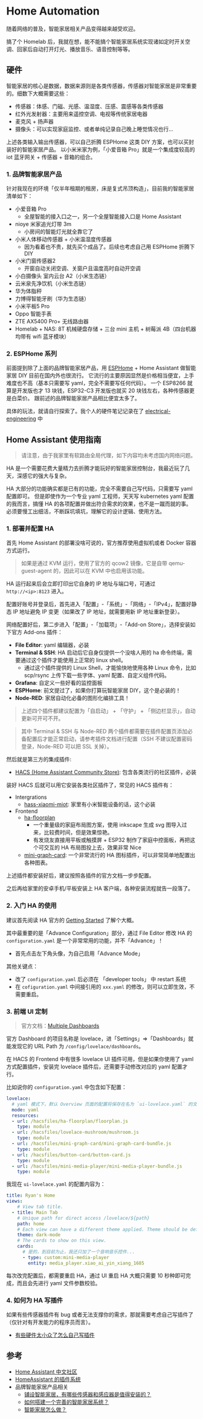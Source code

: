# Home Automation

随着网络的普及，智能家居相关产品变得越来越受欢迎。

搞了个 Homelab 后，我就在想，能不能搞个智能家居系统实现诸如定时开关空调、回家后自动打开灯光、播放音乐、语音控制等等。

## 硬件

智能家居的核心是数据，数据来源则是各类传感器，传感器对智能家居是非常重要的。细数下大概需要这些：

- 传感器：体感、门磁、光感、温湿度、压感、震感等各类传感器
- 红外光发射器：主要用来遥控空调、电视等传统家居电器
- 麦克风 + 扬声器
- 摄像头：可以实现家庭监控、或者单纯记录自己晚上睡觉情况也行...

上述各类输入输出传感器，可以自己折腾 ESPHome 这类 DIY 方案，也可以买封装好的智能家居产品。
以小米米家为例，「小爱音箱 Pro」就是一个集成度较高的 iot 蓝牙网关 + 传感器 + 音箱的组合。

### 1. 品牌智能家居产品

针对我现在的环境「仅半年租期的租房，床是复式吊顶构造」，目前我的智能家居清单如下：

- 小爱音箱 Pro
  - 全屋智能的接入口之一，另一个全屋智能接入口是 Home Assistant
- nioye 米家追光灯带 3m
  - 小房间的智能灯光就全靠它了
- 小米人体移动传感器 + 小米温湿度传感器
  - 因为看着也不贵，就先买个成品了。后续也考虑自己用 ESPHome 折腾下 DIY
- 小米门窗传感器2
  - 开窗自动关闭空调、关窗户且温度高时自动开空调
- 小白摄像头 室内云台 A2（小米生态链）
- 云米泉先净饮机（小米生态链）
- 华为体脂秤
- 力博得智能牙刷（华为生态链）
- 小米平板5 Pro
- Oppo 智能手表
- ZTE AX5400 Pro+ 无线路由器
- Homelab + NAS: 8T 机械硬盘存储 + 三台 mini 主机 + 树莓派 4B（四台机器均带有 wifi 蓝牙模块）

### 2. ESPHome 系列

前面提到除了上面的品牌智能家居产品，用 [ESPHome](https://github.com/esphome/esphome) + Home Assistant 做智能家居 DIY 目前在国内外也很流行。
它流行的主要原因显然是价格相当便宜，上手难度也不高（基本只需要写 yaml，完全不需要写任何代码）。
一个 ESP8266 就算是开发版也才 13 块钱，ESP32-C3 开发版也就买 20 块钱左右，各种传感器更是白菜价。
跟前述的品牌智能家居产品相比便宜太多了。

具体的玩法，就请自行探索了。我个人的硬件笔记记录在了 [electrical-engineering](/electrical-engineering) 中

## Home Assistant 使用指南

>请注意，由于我家里有软路由全局代理，如下内容均未考虑国内网络问题。

HA 是一个需要花费大量精力去折腾才能玩好的智能家居控制台，我最近玩了几天，深感它的强大与复杂。

HA 大部分的功能确实都是已有的功能，完全不需要自己写代码，只需要写 yaml 配置即可。
但是即使作为一个专业 yaml 工程师，天天写 kubernetes yaml 配置的我而言，搞懂 HA 的各项配置并做出符合需求的效果，也不是一蹴而就的事。
必须要慢工出细活，不断踩坑填坑，理解它的设计逻辑、使用方法。

### 1. 部署并配置 HA

首先 Home Assistant 的部署没啥可说的，官方推荐使用虚拟机或者 Docker 容器方式运行。

>如果是通过 KVM 运行，使用了官方的 qcow2 镜像，它是自带 qemu-guest-agent 的，因此可以在 KVM 中也启用该功能。

HA 运行起来后会立即打印出它自身的 IP 地址与端口号，可通过 `http://<ip>:8123` 进入。

配置好账号并登录后，首先进入「配置」-「系统」-「网络」-「IPv4」，配置好静态 IP 地址避免 IP 变更（如果改了 IP 地址，就需要用新 IP 地址重新登录）。

网络配置好后，第二步进入「配置」-「加载项」-「Add-on Store」，选择安装如下官方 Add-ons 插件：

- **File Editor**: yaml 编辑器，必装
- **Terminal & SSH**: HA 启动后它自身仅提供一个没啥人用的 ha 命令终端，需要通过这个插件才能使用上正常的 linux shell。
  - 通过这个插件提供的 Linux Shell，才能愉快地使用各种 Linux 命令，比如 scp/rsync 上传下载一些字体、yaml 配置、自定义组件代码。
- **Grafana**: 自定义一些好看的监控面板
- **ESPHome**:  前文提过了，如果你打算玩智能家居 DIY，这个是必装的！
- **Node-RED**: 家居自动化必备的图形化编排工具！

>上述四个插件都建议配置为「自启动」 + 「守护」 + 「侧边栏显示」，自动更新可开可不开。

>其中 Terminal & SSH 与 Node-RED 两个插件都需要在插件配置页添加必备配置后才能正常启动，请参考插件文档进行配置（SSH 不建议配置密码登录，Node-RED 可以把 SSL 关掉）。

然后就是第三方的集成插件:

- [HACS (Home Assistant Community Store)](https://github.com/hacs/integration): 包含各类流行的社区插件，必装

装好 HACS 后就可以用它安装各类社区插件了，常见的 HACS 插件有：

- Intergrations
  - [hass-xiaomi-miot](https://github.com/al-one/hass-xiaomi-miot): 家里有小米智能设备的话，这个必装
- Frontend
  - [ha-floorplan](https://github.com/ExperienceLovelace/ha-floorplan)
    - 一个重量级的家庭布局图方案，使用 inkscape 生成 svg 图导入过来，比较费时间，但是效果惊艳。
    - 有发烧友直接用平板或触摸屏 + ESP32 制作了家庭中控面板，再把这个可交互的 HA 布局图投上去，效果非常 Nice
  - [mini-graph-card](https://github.com/kalkih/mini-graph-card): 一个非常流行的 HA 图标插件，可以非常简单地配置出各种图表。

上述插件都安装好后，建议按照各插件的官方文档一步步配置。

之后再给家里的安卓手机/平板安装上 HA 客户端，各种安装流程就告一段落了。

### 2. 入门 HA 的使用

建议首先阅读 HA 官方的 [Getting Started](https://www.home-assistant.io/getting-started/) 了解个大概。

其中最重要的是「Advance Configuration」部分，通过 File Editor 修改 HA 的 `configuration.yaml` 是一个非常常用的功能，并不「Advance」！

- 首先点击左下角头像，为自己启用「Advance Mode」

其他关键点：

- 改了 `configuration.yaml` 后必须在 「developer tools」 中 restart 系统
- 在 `cofiguration.yaml` 中间接引用的 `xxx.yaml` 的修改，则可以立即生效，不需要重启。

### 3. 前端 UI 定制

>官方文档：[Multiple Dashboards](https://www.home-assistant.io/dashboards/dashboards/)

官方 Dashboard 的项目名称是 lovelace，进「Settings」=>「Dashboards」就能发现它的 URL Path 为 `/config/lovelace/dashboards`。

在 HACS 的 Frontend 中有很多 lovelace UI 插件可用，但是如果你使用了 yaml 方式配置插件，安装完 lovelace 插件后，还需要手动修改对应的 yaml 配置才行。

比如说你的 `configuration.yaml` 中包含如下配置：

```yaml
lovelace:
  # yaml 模式下，默认 Overview 页面的配置将保存在名为 `ui-lovelace.yaml` 的文件中
  mode: yaml
  resources:
  - url: /hacsfiles/ha-floorplan/floorplan.js
    type: module
  - url: /hacsfiles/lovelace-mushroom/mushroom.js
    type: module
  - url: /hacsfiles/mini-graph-card/mini-graph-card-bundle.js
    type: module
  - url: /hacsfiles/button-card/button-card.js
    type: module
  - url: /hacsfiles/mini-media-player/mini-media-player-bundle.js
    type: module
```

我现在 `ui-lovelace.yaml` 的配置内容为：

```yaml
title: Ryan's Home
views:
    # View tab title.
  - title: Main Tab
    # Unique path for direct access /lovelace/${path}
    path: home
    # Each view can have a different theme applied. Theme should be defined in the frontend.
    theme: dark-mode
    # The cards to show on this view.
    cards:
      # 是的，到目前为止，我还只加了一个音响音乐控件...
      - type: custom:mini-media-player
        entity: media_player.xiao_ai_yin_xiang_1685
```

每次改完配置后，都需要重启 HA，通过 UI 重启 HA 大概只需要 10 秒种即可完成，而且会先进行 yaml 文件参数校验。

### 4. 如何为 HA 写插件

如果有些传感器插件有 bug 或者无法支撑你的需求，那就需要考虑自己写插件了（仅针对有开发能力的程序员而言）。

- [有些硬件太小众了怎么自己写插件](https://bbs.hassbian.com/thread-8054-1-1.html)

## 参考

- [Home Assistant 中文社区](https://bbs.hassbian.com/)
- [HomeAssistant 的插件系统](https://aqzscn.cn/archives/homeassistant-adds-on)
- 品牌智能家居产品相关
  - [铺设智能家居，有哪些传感器和感应器是值得安装的？](https://www.zhihu.com/question/455627729)
  - [如何搭建一个完善的智能家居系统？](https://www.zhihu.com/question/395318023)
  - [智能家居怎么做？](https://www.zhihu.com/question/373947946)
